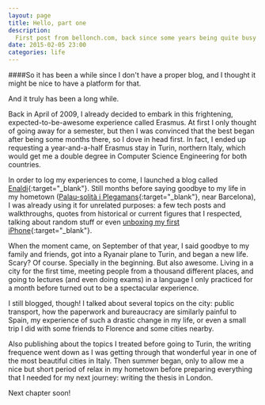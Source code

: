 ```yaml
---
layout: page
title: Hello, part one
description:
  First post from bellonch.com, back since some years being quite busy
date: 2015-02-05 23:00
categories: life
---
```


####So it has been a while since I don't have a proper blog, and I thought it might be nice to have a platform for that.

And it truly has been a long while.

Back in April of 2009, I already decided to embark in this frightening,
expected-to-be-awesome experience called Erasmus. At first I only
thought of going away for a semester, but then I was convinced that the
best began after being some months there, so I dove in head first. In
fact, I ended up requesting a year-and-a-half Erasmus stay in Turin, northern
Italy, which would get me a double degree in Computer Science Engineering for
both countries.

In order to log my experiences to come, I launched a blog called
[Enaldi](https://enaldi.wordpress.com/){:target="_blank"}.
Still months before saying goodbye to my life in my hometown
([Palau-solità i Plegamans](https://www.google.es/maps/place/Palau-solit%C3%A0+i+Plegamans,+Barcelona/data=!4m2!3m1!1s0x12a4c0665e83c7dd:0xea1542a1454bac58?sa=X&ei=RNLMVInqGYbuUuurgJgG&ved=0CCAQ8gEwAA){:target="_blank"},
near Barcelona),
I was already using it for unrelated purposes: a few tech posts and walkthroughs, quotes from
historical or current figures that I respected, talking about random
stuff or even
[unboxing my first iPhone](https://enaldi.wordpress.com/2010/08/24/iphone-unpacking/){:target="_blank"}.

When the moment came, on September of that year, I said goodbye to my
family and friends, got into a Ryanair plane to Turin, and began a new
life. Scary? Of course. Specially in the beginning. But also awesome.
Living in a city for the first time, meeting people from a
thousand different places, and going to lectures (and even doing exams)
in a language I only practiced for a month before turned out to be a
spectacular experience.

I still blogged, though! I talked about several topics on the city:
public transport, how the paperwork and bureaucracy are similarly painful to Spain,
my experience of such a drastic change in my life, or even a small trip
I did with some friends to Florence and some cities nearby.

Also publishing about the topics I treated before going to Turin, the
writing frequence went down as I was getting through that wonderful year
in one of the most beautiful cities in Italy. Then summer began, only to
allow me a nice but short period of relax in my hometown before preparing
everything that I needed for my next journey: writing the thesis in London.

Next chapter soon!
